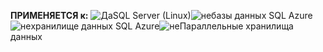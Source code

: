 <Token>**ПРИМЕНЯЕТСЯ к:** ![Да](media/yes.png)SQL Server (Linux)![не](media/no.png)базы данных SQL Azure![не](media/no.png)хранилище данных SQL Azure![не](media/no.png)Параллельные хранилища данных</Token>